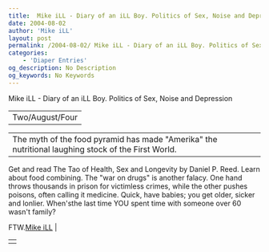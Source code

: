 ```yaml
---
title:  Mike iLL - Diary of an iLL Boy. Politics of Sex, Noise and Depression 
date: 2004-08-02
author: 'Mike iLL'
layout: post
permalink: /2004-08-02/ Mike iLL - Diary of an iLL Boy. Politics of Sex, Noise and Depression 
categories:
    - 'Diaper Entries'
og_description: No Description
og_keywords: No Keywords
---
```

<style>
body {
  background-color: ;
  color: ;
}
a {
  color: ;
}
a:active {
  color: ;
}
a:visited {
  color: ;
}
</style>

   Mike iLL - Diary of an iLL Boy. Politics of Sex, Noise and Depression     



|  |
| --- |
| Two/August/Four |

  
  



|  |
| --- |
| The myth of the food pyramid has made "Amerika" the nutritional laughing stock of the First World.
Get and read The Tao of Health, Sex and Longevity by Daniel P. Reed. Learn about food combining.
The "war on drugs" is another falacy. One hand throws thousands in prison for victimless crimes, while the other pushes poisons, often calling it medicine.
Quick, have babies; you get older, sicker and lonlier. When'sthe last time YOU spent time with someone over 60 wasn't family?

  FTW.[Mike iLL](mailto:mike@obliteration.com)
 |

   


|  |
| --- |
|   |

   
   
   
   
  

